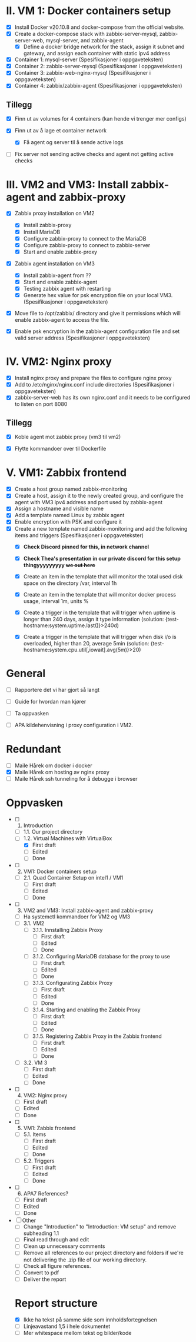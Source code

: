 # II. VM 1: Docker containers setup
- [x] Install Docker v20.10.8 and docker-compose from the official website. 
- [x] Create a docker-compose stack with zabbix-server-mysql, zabbix-server-web, mysql-server, and zabbix-agent
  - [x] Define a docker bridge network for the stack, assign it subnet and gateway, and assign each container with static ipv4 address
- [x] Container 1: mysql-server (Spesifikasjoner i oppgaveteksten)
- [x] Container 2: zabbix-server-mysql (Spesifikasjoner i oppgaveteksten)
- [x] Container 3: zabbix-web-nginx-mysql (Spesifikasjoner i oppgaveteksten)
- [x] Container 4: zabbix/zabbix-agent (Spesifikasjoner i oppgaveteksten)

## Tillegg
- [x] Finn ut av volumes for 4 containers  (kan hende vi trenger mer configs)
- [x] Finn ut av å lage et container network
  - [x] Få agent og server til å sende active logs
- [ ] Fix server not sending active checks and agent not getting active checks


# III. VM2 and VM3: Install zabbix-agent and zabbix-proxy 
- [x] Zabbix proxy installation on VM2
  - [x] Install zabbix-proxy 
  - [x] Install MariaDB
  - [x] Configure zabbix-proxy to connect to the MariaDB
  - [x] Configure zabbix-proxy to connect to zabbix-server
  - [x] Start and enable zabbix-proxy
- [x] Zabbix agent installation on VM3
  - [x] Install zabbix-agent from ??
  - [x] Start and enable zabbix-agent
  - [x] Testing zabbix agent with restarting 
  - [x] Generate hex value for psk encryption file on your local VM3. (Spesifikasjoner i oppgaveteksten)
 - [x] Move file to /opt/zabbix/ directory and give it permissions which will enable zabbix-agent to access the file. 
 - [x] Enable psk encryption in the zabbix-agent configuration file and set valid server address (Spesifikasjoner i oppgaveteksten) 



# IV. VM2: Nginx proxy  
- [x] Install nginx proxy and prepare the files to configure nginx proxy
- [x] Add to /etc/nginx/nginx.conf include directories (Spesifikasjoner i oppgaveteksten)
- [x] zabbix-server-web has its own nginx.conf and it needs to be configured to listen on port 8080

## Tillegg
- [x] Koble agent mot zabbix proxy (vm3 til vm2)
- [x] Flytte kommandoer over til Dockerfile


# V. VM1: Zabbix frontend
- [x] Create a host group named zabbix-monitoring
- [x] Create a host, assign it to the newly created group, and configure the agent with VM3 ipv4 address and port used by zabbix-agent
- [x] Assign a hostname and visible name
- [x] Add a template named Linux by zabbix agent
- [x] Enable encryption with PSK and configure it
- [x] Create a new template named zabbix-monitoring and add the following items and triggers (Spesifikasjoner i oppgavetekster)
  - [x] **Check Discord pinned for this, in network channel**
  - [x] **Check Thea's presentation in our private discord for this setup thingyyyyyyyyy ~~we out here~~**
  - [x] Create an item in the template that will monitor the total used disk space on the directory /var, interval 1h
  - [x] Create an item in the template that will monitor docker process usage, interval 1m, units %
  - [x] Create a trigger in the template that will trigger when uptime is longer than 240 days, assign it type information (solution:  {test-hostname:system.uptime.last()}>240d)
  - [x] Create a trigger in the template that will trigger when disk i/o is overloaded, higher than 20, average 5min (solution: {test-hostname:system.cpu.util[,iowait].avg(5m)}>20)


# General
- [ ] Rapportere det vi har gjort så langt
- [ ] Guide for hvordan man kjører
- [ ] Ta oppvasken
- [ ] APA kildehenvisning i proxy configuration i VM2.


# Redundant
- [ ] Maile Hårek om docker i docker
- [x] Maile Hårek om hosting av nginx proxy
- [ ] Maile Hårek ssh tunneling for å debugge i browser

# Oppvasken
- [ ] 1. Introduction
  - [ ] 1.1. Our project directory
  - [ ] 1.2. Virtual Machines with VirtualBox 
    - [x] First draft 
    - [ ] Edited
    - [ ] Done 
- [ ] 2. VM1: Docker containers setup
  - [ ] 2.1. Quad Container Setup on intel1 / VM1
    - [ ] First draft 
    - [ ] Edited
    - [ ] Done 
- [ ] 3. VM2 and VM3: Install zabbix-agent and zabbix-proxy
  - [ ] Ha systemctl kommandoer for VM2 og VM3
  - [ ] 3.1. VM2
     - [ ] 3.1.1. Innstalling Zabbix Proxy
       - [ ] First draft 
       - [ ] Edited
       - [ ] Done 
     - [ ] 3.1.2. Configuring MariaDB database for the proxy to use
       - [ ] First draft 
       - [ ] Edited
       - [ ] Done 
     - [ ] 3.1.3. Configurating Zabbix Proxy
       - [ ] First draft 
       - [ ] Edited
       - [ ] Done 
     - [ ] 3.1.4. Starting and enabling the Zabbix Proxy
       - [ ] First draft 
       - [ ] Edited
       - [ ] Done 
     - [ ] 3.1.5. Registering Zabbix Proxy in the Zabbix frontend
       - [ ] First draft 
       - [ ] Edited
       - [ ] Done 
  - [ ] 3.2. VM 3
    - [ ] First draft 
    - [ ] Edited
    - [ ] Done 
- [ ] 4. VM2: Nginx proxy
  - [ ] First draft 
  - [ ] Edited
  - [ ] Done 
- [ ] 5. VM1: Zabbix frontend
  - [ ] 5.1. Items
    - [ ] First draft 
    - [ ] Edited
    - [ ] Done 
  - [ ] 5.2. Triggers
    - [ ] First draft 
    - [ ] Edited
    - [ ] Done 
- [ ] 6. APA7 References?
  - [ ] First draft 
  - [ ] Edited
  - [ ] Done 
- [ ] Other
  - [ ] Change "Introduction" to "Introduction: VM setup" and remove subheading 1.1
  - [ ] Final read through and edit
  - [ ] Clean up unnecessary comments
  - [ ] Remove all references to our project directory and folders if we're not delivering the .zip file of our working directory. 
  - [ ] Check all figure references. 
  - [ ] Convert to pdf
  - [ ] Deliver the report

  # Report structure
  - [x] Ikke ha tekst på samme side som innholdsfortegnelsen
  - [ ] Linjeavastand 1,5 i hele dokumentet
  - [ ] Mer whitespace mellom tekst og bilder/kode